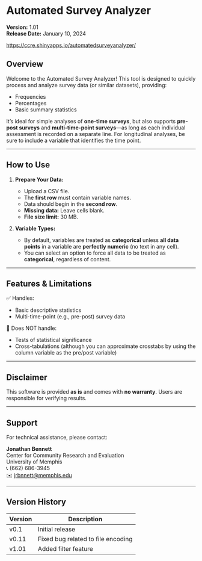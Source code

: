 # Automated Survey Analyzer

**Version:** 1.01  
**Release Date:** January 10, 2024

https://ccre.shinyapps.io/automatedsurveyanalyzer/

## Overview

Welcome to the Automated Survey Analyzer! This tool is designed to quickly process and analyze survey data (or similar datasets), providing:

- Frequencies
- Percentages
- Basic summary statistics

It’s ideal for simple analyses of **one-time surveys**, but also supports **pre-post surveys** and **multi-time-point surveys**—as long as each individual assessment is recorded on a separate line. For longitudinal analyses, be sure to include a variable that identifies the time point.

---

## How to Use

1. **Prepare Your Data:**
   - Upload a CSV file.
   - The **first row** must contain variable names.
   - Data should begin in the **second row**.
   - **Missing data:** Leave cells blank.
   - **File size limit:** 30 MB.

2. **Variable Types:**
   - By default, variables are treated as **categorical** unless **all data points** in a variable are **perfectly numeric** (no text in any cell).
   - You can select an option to force all data to be treated as **categorical**, regardless of content.

---

## Features & Limitations

✅ Handles:
- Basic descriptive statistics
- Multi-time-point (e.g., pre-post) survey data

🚫 Does NOT handle:
- Tests of statistical significance
- Cross-tabulations (although you can approximate crosstabs by using the column variable as the pre/post variable)

---

## Disclaimer

This software is provided **as is** and comes with **no warranty**. Users are responsible for verifying results.

---

## Support

For technical assistance, please contact:

**Jonathan Bennett**  
Center for Community Research and Evaluation  
University of Memphis  
📞 (662) 686-3945  
✉️ jrbnnett@memphis.edu

---

## Version History

| Version | Description                                   |
|---------|-----------------------------------------------|
| v0.1    | Initial release                               |
| v0.11   | Fixed bug related to file encoding            |
| v1.01   | Added filter feature                          |
